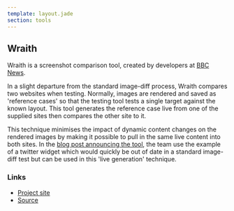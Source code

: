 ```yaml
---
template: layout.jade
section: tools
---
```


## Wraith

Wraith is a screenshot comparison tool, created by developers at [BBC News](http://www.bbc.co.uk/news/).

In a slight departure from the standard image-diff process, Wraith compares two websites when testing. Normally, images are rendered and saved as 'reference cases' so that the testing tool tests a single target against the known layout. This tool generates the reference case live from one of the supplied sites then compares the other site to it. 

This technique minimises the impact of dynamic content changes on the rendered images by making it possible to pull in the same live content into both sites. In the [blog post announcing the tool](http://responsivenews.co.uk/post/56884056177/wraith), the team use the example of a twitter widget which would quickly be out of date in a standard image-diff test but can be used in this 'live generation' technique.


### Links

  * [Project site](http://responsivenews.co.uk/post/56884056177/wraith)
  * [Source](https://github.com/BBC-News/wraith)